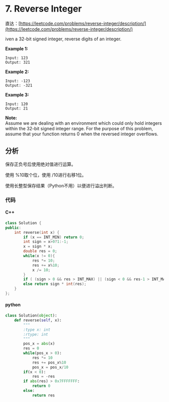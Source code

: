 # 7. Reverse Integer

直达：[https://leetcode.com/problems/reverse-integer/description/](https://leetcode.com/problems/reverse-integer/description/)

iven a 32-bit signed integer, reverse digits of an integer.

**Example 1:**

```
Input: 123
Output: 321
```

**Example 2:**

```
Input: -123
Output: -321
```

**Example 3:**

```
Input: 120
Output: 21
```

**Note:**  
Assume we are dealing with an environment which could only hold integers within the 32-bit signed integer range. For the purpose of this problem, assume that your function returns 0 when the reversed integer overflows.

## 分析

保存正负号后使用绝对值进行运算。

使用 %10取个位，使用 /10进行右移1位。

使用长整型保存结果（Python不用）以便进行溢出判断。

### 代码

#### C++

```cpp
class Solution {
public:
    int reverse(int x) {
        if (x == INT_MIN) return 0;
        int sign = x>0?1:-1;
        x = sign * x;
        double res = 0;
        while(x != 0){
            res *= 10;
            res += x%10;
            x /= 10;
        }
        if ( (sign > 0 && res > INT_MAX) || (sign < 0 && res-1 > INT_MAX) ) return 0;
        else return sign * int(res);
    }
};
```

#### python

```py
class Solution(object):
    def reverse(self, x):
        """
        :type x: int
        :rtype: int
        """
        pos_x = abs(x)
        res = 0
        while(pos_x > 0):
            res *= 10
            res += pos_x%10
            pos_x = pos_x/10
        if(x < 0):
            res = -res
        if abs(res) > 0x7FFFFFFF:
            return 0
        else:
            return res
```



